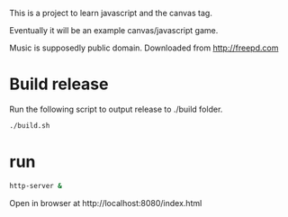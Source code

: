This is a project to learn javascript and the canvas tag.

Eventually it will be an example canvas/javascript game.

Music is supposedly public domain.
Downloaded from http://freepd.com


# Build release

Run the following script to output release to ./build folder.

```bash
./build.sh
```

# run

```bash
http-server &
```

Open in browser at http://localhost:8080/index.html
